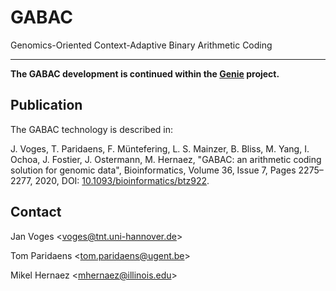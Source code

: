 # GABAC

Genomics-Oriented Context-Adaptive Binary Arithmetic Coding

---

**The GABAC development is continued within the [Genie](https://github.com/mitogen/genie) project.**

## Publication

The GABAC technology is described in:

J. Voges, T. Paridaens, F. Müntefering, L. S. Mainzer, B. Bliss, M. Yang, I. Ochoa, J. Fostier, J. Ostermann, M. Hernaez, "GABAC: an arithmetic coding solution for genomic data", Bioinformatics, Volume 36, Issue 7, Pages 2275–2277, 2020, DOI: [10.1093/bioinformatics/btz922](https://doi.org/10.1093/bioinformatics/btz922).

## Contact

Jan Voges <[voges@tnt.uni-hannover.de](mailto:voges@tnt.uni-hannover.de)>

Tom Paridaens <[tom.paridaens@ugent.be](mailto:tom.paridaens@ugent.be)>

Mikel Hernaez <[mhernaez@illinois.edu](mhernaez@illinois.edu)>
